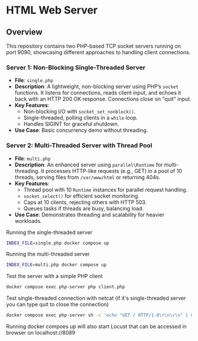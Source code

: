 # HTML Web Server

## Overview

This repository contains two PHP-based TCP socket servers running on port 9090, showcasing different approaches to handling client connections.

### Server 1: Non-Blocking Single-Threaded Server
- **File**: `single.php`
- **Description**: A lightweight, non-blocking server using PHP’s `socket` functions. It listens for connections, reads client input, and echoes it back with an HTTP 200 OK response. Connections close on "quit" input.  
- **Key Features**:  
  - Non-blocking I/O with `socket_set_nonblock()`.  
  - Single-threaded, polling clients in a `while` loop.  
  - Handles SIGINT for graceful shutdown.  
- **Use Case**: Basic concurrency demo without threading.  

### Server 2: Multi-Threaded Server with Thread Pool
- **File**: `multi.php` 
- **Description**: An enhanced server using `parallel\Runtime` for multi-threading. It processes HTTP-like requests (e.g., GET) in a pool of 10 threads, serving files from `/var/www/html` or returning 404s.  
- **Key Features**:  
  - Thread pool with 10 `Runtime` instances for parallel request handling.  
  - `socket_select()` for efficient socket monitoring.  
  - Caps at 10 clients, rejecting others with HTTP 503.  
  - Queues tasks if threads are busy, balancing load.  
- **Use Case**: Demonstrates threading and scalability for heavier workloads.

Running the single-threaded server
```bash
INDEX_FILE=single.php docker compose up 
```
Running the multi-threaded server
```bash
INDEX_FILE=multi.php docker compose up
```
Test the server with a simple PHP client
```bash
docker compose exec php-server php client.php
```
Test single-threaded connection with netcat (if it's single-threaded server you can type quit to close the connection)
```bash
docker compose exec php-server sh -c 'echo "GET / HTTP/1.0\r\n\r\n" | netcat localhost 9090'
```
Running docker compoes up will also start Locust that can be accessed in browser on localhost://8089
